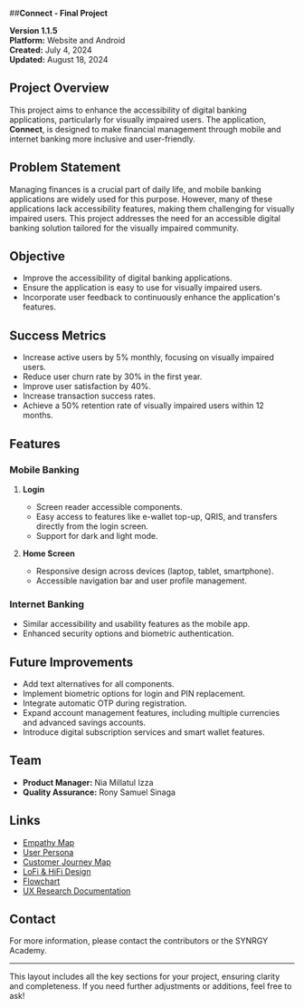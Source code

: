 ##**Connect - Final Project**

**Version 1.1.5**  
**Platform:** Website and Android  
**Created:** July 4, 2024  
**Updated:** August 18, 2024

## **Project Overview**
This project aims to enhance the accessibility of digital banking applications, particularly for visually impaired users. The application, **Connect**, is designed to make financial management through mobile and internet banking more inclusive and user-friendly.

## **Problem Statement**
Managing finances is a crucial part of daily life, and mobile banking applications are widely used for this purpose. However, many of these applications lack accessibility features, making them challenging for visually impaired users. This project addresses the need for an accessible digital banking solution tailored for the visually impaired community.

## **Objective**
- Improve the accessibility of digital banking applications.
- Ensure the application is easy to use for visually impaired users.
- Incorporate user feedback to continuously enhance the application's features.

## **Success Metrics**
- Increase active users by 5% monthly, focusing on visually impaired users.
- Reduce user churn rate by 30% in the first year.
- Improve user satisfaction by 40%.
- Increase transaction success rates.
- Achieve a 50% retention rate of visually impaired users within 12 months.

## **Features**
### **Mobile Banking**
1. **Login**  
   - Screen reader accessible components.
   - Easy access to features like e-wallet top-up, QRIS, and transfers directly from the login screen.
   - Support for dark and light mode.

2. **Home Screen**  
   - Responsive design across devices (laptop, tablet, smartphone).
   - Accessible navigation bar and user profile management.

### **Internet Banking**
- Similar accessibility and usability features as the mobile app.
- Enhanced security options and biometric authentication.

## **Future Improvements**
- Add text alternatives for all components.
- Implement biometric options for login and PIN replacement.
- Integrate automatic OTP during registration.
- Expand account management features, including multiple currencies and advanced savings accounts.
- Introduce digital subscription services and smart wallet features.

## **Team**
- **Product Manager:** Nia Millatul Izza
- **Quality Assurance:** Rony Samuel Sinaga

## **Links**
- [Empathy Map](#)
- [User Persona](#)
- [Customer Journey Map](#)
- [LoFi & HiFi Design](#)
- [Flowchart](#)
- [UX Research Documentation](#)

## **Contact**
For more information, please contact the contributors or the SYNRGY Academy.

---

This layout includes all the key sections for your project, ensuring clarity and completeness. If you need further adjustments or additions, feel free to ask!
